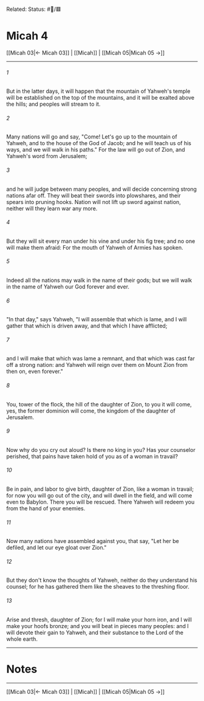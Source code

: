 Related:
Status: #📖/🟥
# Micah 4

[[Micah 03|← Micah 03]] | [[Micah]] | [[Micah 05|Micah 05 →]]
***



###### 1 
But in the latter days, it will happen that the mountain of Yahweh's temple will be established on the top of the mountains, and it will be exalted above the hills; and peoples will stream to it. 

###### 2 
Many nations will go and say, "Come! Let's go up to the mountain of Yahweh, and to the house of the God of Jacob; and he will teach us of his ways, and we will walk in his paths." For the law will go out of Zion, and Yahweh's word from Jerusalem; 

###### 3 
and he will judge between many peoples, and will decide concerning strong nations afar off. They will beat their swords into plowshares, and their spears into pruning hooks. Nation will not lift up sword against nation, neither will they learn war any more. 

###### 4 
But they will sit every man under his vine and under his fig tree; and no one will make them afraid: For the mouth of Yahweh of Armies has spoken. 

###### 5 
Indeed all the nations may walk in the name of their gods; but we will walk in the name of Yahweh our God forever and ever. 

###### 6 
"In that day," says Yahweh, "I will assemble that which is lame, and I will gather that which is driven away, and that which I have afflicted; 

###### 7 
and I will make that which was lame a remnant, and that which was cast far off a strong nation: and Yahweh will reign over them on Mount Zion from then on, even forever." 

###### 8 
You, tower of the flock, the hill of the daughter of Zion, to you it will come, yes, the former dominion will come, the kingdom of the daughter of Jerusalem. 

###### 9 
Now why do you cry out aloud? Is there no king in you? Has your counselor perished, that pains have taken hold of you as of a woman in travail? 

###### 10 
Be in pain, and labor to give birth, daughter of Zion, like a woman in travail; for now you will go out of the city, and will dwell in the field, and will come even to Babylon. There you will be rescued. There Yahweh will redeem you from the hand of your enemies. 

###### 11 
Now many nations have assembled against you, that say, "Let her be defiled, and let our eye gloat over Zion." 

###### 12 
But they don't know the thoughts of Yahweh, neither do they understand his counsel; for he has gathered them like the sheaves to the threshing floor. 

###### 13 
Arise and thresh, daughter of Zion; for I will make your horn iron, and I will make your hoofs bronze; and you will beat in pieces many peoples: and I will devote their gain to Yahweh, and their substance to the Lord of the whole earth.

---
# Notes


***
[[Micah 03|← Micah 03]] | [[Micah]] | [[Micah 05|Micah 05 →]]
